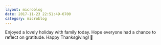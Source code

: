 ```yaml
---
layout: microblog
date: 2017-11-23 22:51:49-0700
category: microblog
---
```

Enjoyed a lovely holiday with family today. Hope everyone had a chance to reflect on gratitude. Happy Thanksgiving! 🦃
